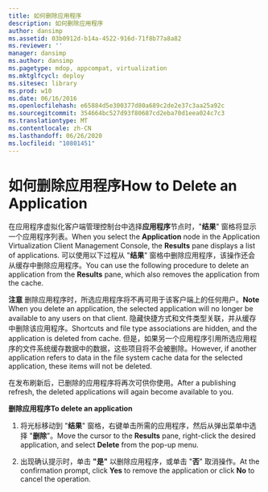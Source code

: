 ```yaml
---
title: 如何删除应用程序
description: 如何删除应用程序
author: dansimp
ms.assetid: 03b0912d-b14a-4522-916d-71f8b77a8a82
ms.reviewer: ''
manager: dansimp
ms.author: dansimp
ms.pagetype: mdop, appcompat, virtualization
ms.mktglfcycl: deploy
ms.sitesec: library
ms.prod: w10
ms.date: 06/16/2016
ms.openlocfilehash: e65884d5e300377d80a689c2de2e37c3aa25a92c
ms.sourcegitcommit: 354664bc527d93f80687cd2eba70d1eea024c7c3
ms.translationtype: MT
ms.contentlocale: zh-CN
ms.lasthandoff: 06/26/2020
ms.locfileid: "10801451"
---
```

# <span data-ttu-id="53b10-103">如何删除应用程序</span><span class="sxs-lookup"><span data-stu-id="53b10-103">How to Delete an Application</span></span>


<span data-ttu-id="53b10-104">在应用程序虚拟化客户端管理控制台中选择**应用程序**节点时，"**结果**" 窗格将显示一个应用程序列表。</span><span class="sxs-lookup"><span data-stu-id="53b10-104">When you select the **Application** node in the Application Virtualization Client Management Console, the **Results** pane displays a list of applications.</span></span> <span data-ttu-id="53b10-105">可以使用以下过程从 "**结果**" 窗格中删除应用程序，该操作还会从缓存中删除应用程序。</span><span class="sxs-lookup"><span data-stu-id="53b10-105">You can use the following procedure to delete an application from the **Results** pane, which also removes the application from the cache.</span></span>

<span data-ttu-id="53b10-106">**注意** 删除应用程序时，所选应用程序将不再可用于该客户端上的任何用户。</span><span class="sxs-lookup"><span data-stu-id="53b10-106">**Note** When you delete an application, the selected application will no longer be available to any users on that client.</span></span> <span data-ttu-id="53b10-107">隐藏快捷方式和文件类型关联，并从缓存中删除该应用程序。</span><span class="sxs-lookup"><span data-stu-id="53b10-107">Shortcuts and file type associations are hidden, and the application is deleted from cache.</span></span> <span data-ttu-id="53b10-108">但是，如果另一个应用程序引用所选应用程序的文件系统缓存数据中的数据，这些项目将不会被删除。</span><span class="sxs-lookup"><span data-stu-id="53b10-108">However, if another application refers to data in the file system cache data for the selected application, these items will not be deleted.</span></span>

<span data-ttu-id="53b10-109">在发布刷新后，已删除的应用程序将再次可供你使用。</span><span class="sxs-lookup"><span data-stu-id="53b10-109">After a publishing refresh, the deleted applications will again become available to you.</span></span>

 

**<span data-ttu-id="53b10-110">删除应用程序</span><span class="sxs-lookup"><span data-stu-id="53b10-110">To delete an application</span></span>**

1.  <span data-ttu-id="53b10-111">将光标移动到 "**结果**" 窗格，右键单击所需的应用程序，然后从弹出菜单中选择 "**删除**"。</span><span class="sxs-lookup"><span data-stu-id="53b10-111">Move the cursor to the **Results** pane, right-click the desired application, and select **Delete** from the pop-up menu.</span></span>

2.  <span data-ttu-id="53b10-112">出现确认提示时，单击 **"是"** 以删除应用程序，或单击 "**否**" 取消操作。</span><span class="sxs-lookup"><span data-stu-id="53b10-112">At the confirmation prompt, click **Yes** to remove the application or click **No** to cancel the operation.</span></span>

 

 





